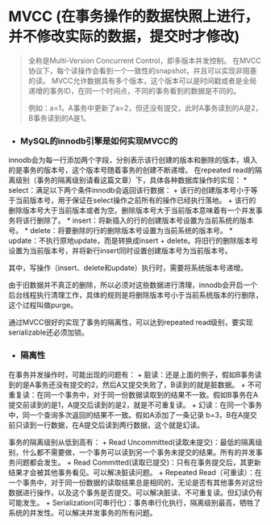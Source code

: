 # MVCC (在事务操作的数据快照上进行，并不修改实际的数据，提交时才修改)
> 全称是Multi-Version Concurrent Control，即多版本并发控制。
> 在MVCC协议下，每个读操作会看到一个一致性的snapshot，并且可以实现非阻塞的读。
> MVCC允许数据具有多个版本，这个版本可以是时间戳或者是全局递增的事务ID，在同一个时间点，不同的事务看到的数据是不同的。
>
> 例如：a=1，A事务中更新了a=2，但还没有提交，此时A事务读到的A是2，B事务读到的A是1。

* ### MySQL的innodb引擎是如何实现MVCC的
innodb会为每一行添加两个字段，分别表示该行创建的版本和删除的版本，填入的是事务的版本号，这个版本号随着事务的创建不断递增。
在repeated read的隔离级别（事务的隔离级别请看这篇文章）下，具体各种数据库操作的实现：
    * select：满足以下两个条件innodb会返回该行数据：
        + 该行的创建版本号小于等于当前版本号，用于保证在select操作之前所有的操作已经执行落地。
        + 该行的删除版本号大于当前版本或者为空。删除版本号大于当前版本意味着有一个并发事务将该行删除了。
    * insert：将新插入的行的创建版本号设置为当前系统的版本号。
    * delete：将要删除的行的删除版本号设置为当前系统的版本号。
    * update：不执行原地update，而是转换成insert + delete。将旧行的删除版本号设置为当前版本号，并将新行insert同时设置创建版本号为当前版本号。
    
其中，写操作（insert、delete和update）执行时，需要将系统版本号递增。

​由于旧数据并不真正的删除，所以必须对这些数据进行清理，innodb会开启一个后台线程执行清理工作，具体的规则是将删除版本号小于当前系统版本的行删除，这个过程叫做purge。

通过MVCC很好的实现了事务的隔离性，可以达到repeated read级别，要实现serializable还必须加锁。

* ### 隔离性
在事务并发操作时，可能出现的问题有：
    + 脏读：还是上面的例子，假如B事务读到的是A事务还没有提交的2，然后A又提交失败了，B读到的就是脏数据。
    + 不可重复读：在同一个事务中，对于同一份数据读取到的结果不一致。假如B事务在A提交前读到的是1，A提交后读到的是2，就是不可重复读。
    + 幻读：在同一个事务中，同一个查询多次返回的结果不一致。假如A添加了一条记录 b=3，B在A提交前只读到一行数据，在A提交后读到两行数据，这个就是幻读。

事务的隔离级别从低到高有：
    + Read Uncommitted(读取未提交)：最低的隔离级别，什么都不需要做，一个事务可以读到另一个事务未提交的结果。所有的并发事务问题都会发生。
    + Read Committed(读取已提交)：只有在事务提交后，其更新结果才会被其他事务看见。可以解决脏读问题。
    + Repeated Read（可重读）：在一个事务中，对于同一份数据的读取结果总是相同的，无论是否有其他事务对这份数据进行操作，以及这个事务是否提交。可以解决脏读、不可重复读。但幻读仍有可能发生。
    + Serialization(可串行化)：事务串行化执行，隔离级别最高，牺牲了系统的并发性。可以解决并发事务的所有问题。